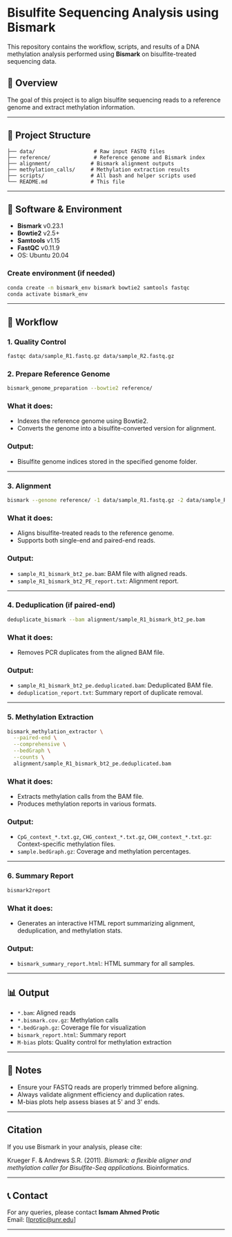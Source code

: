 # Bisulfite Sequencing Analysis using Bismark

This repository contains the workflow, scripts, and results of a DNA methylation analysis performed using **Bismark** on bisulfite-treated sequencing data.

## 🧬 Overview

The goal of this project is to align bisulfite sequencing reads to a reference genome and extract methylation information.

---

## 📁 Project Structure

```
├── data/                   # Raw input FASTQ files
├── reference/              # Reference genome and Bismark index
├── alignment/             # Bismark alignment outputs
├── methylation_calls/     # Methylation extraction results
├── scripts/               # All bash and helper scripts used
└── README.md              # This file
```

---

## 🔧 Software & Environment

- **Bismark** v0.23.1
- **Bowtie2** v2.5+
- **Samtools** v1.15
- **FastQC** v0.11.9
- OS: Ubuntu 20.04

### Create environment (if needed)
```bash
conda create -n bismark_env bismark bowtie2 samtools fastqc
conda activate bismark_env
```

---

## 🧪 Workflow

### 1. Quality Control
```bash
fastqc data/sample_R1.fastq.gz data/sample_R2.fastq.gz
```

### 2. Prepare Reference Genome
```bash
bismark_genome_preparation --bowtie2 reference/
```
### What it does:
- Indexes the reference genome using Bowtie2.
- Converts the genome into a bisulfite-converted version for alignment.

### Output:
- Bisulfite genome indices stored in the specified genome folder.

---

### 3. Alignment
```bash
bismark --genome reference/ -1 data/sample_R1.fastq.gz -2 data/sample_R2.fastq.gz -o alignment/
```
### What it does:
- Aligns bisulfite-treated reads to the reference genome.
- Supports both single-end and paired-end reads.

### Output:
- `sample_R1_bismark_bt2_pe.bam`: BAM file with aligned reads.
- `sample_R1_bismark_bt2_PE_report.txt`: Alignment report.

---

### 4. Deduplication (if paired-end)
```bash
deduplicate_bismark --bam alignment/sample_R1_bismark_bt2_pe.bam
```
### What it does:
- Removes PCR duplicates from the aligned BAM file.

### Output:
- `sample_R1_bismark_bt2_pe.deduplicated.bam`: Deduplicated BAM file.
- `deduplication_report.txt`: Summary report of duplicate removal.

---

### 5. Methylation Extraction
```bash
bismark_methylation_extractor \
  --paired-end \
  --comprehensive \
  --bedGraph \
  --counts \
  alignment/sample_R1_bismark_bt2_pe.deduplicated.bam
```
### What it does:
- Extracts methylation calls from the BAM file.
- Produces methylation reports in various formats.

### Output:
- `CpG_context_*.txt.gz`, `CHG_context_*.txt.gz`, `CHH_context_*.txt.gz`: Context-specific methylation files.
- `sample.bedGraph.gz`: Coverage and methylation percentages.

---

### 6. Summary Report
```bash
bismark2report
```
### What it does:
- Generates an interactive HTML report summarizing alignment, deduplication, and methylation stats.

### Output:
- `bismark_summary_report.html`: HTML summary for all samples.

---

## 📊 Output

- `*.bam`: Aligned reads
- `*.bismark.cov.gz`: Methylation calls
- `*.bedGraph.gz`: Coverage file for visualization
- `bismark_report.html`: Summary report
- `M-bias` plots: Quality control for methylation extraction

---

## 📌 Notes

- Ensure your FASTQ reads are properly trimmed before aligning.
- Always validate alignment efficiency and duplication rates.
- M-bias plots help assess biases at 5' and 3' ends.

---
## Citation

If you use Bismark in your analysis, please cite:

Krueger F. & Andrews S.R. (2011). *Bismark: a flexible aligner and methylation caller for Bisulfite-Seq applications.* Bioinformatics.

---

## 📞 Contact

For any queries, please contact **Ismam Ahmed Protic**  
Email: [Iprotic@unr.edu]  

---

